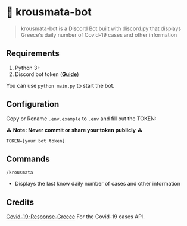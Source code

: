# 🤖 krousmata-bot
> krousmata-bot is a Discord Bot built with discord.py that displays Greece's daily number of Covid-19 cases and other information

## Requirements

1. Python 3+
2. Discord bot token (**[Guide](https://discordpy.readthedocs.io/en/latest/discord.html)**)

You can use `python main.py` to start the bot.

## Configuration

Copy or Rename `.env.example` to `.env` and fill out the TOKEN:

⚠ **Note: Never commit or share your token publicly** ⚠️

```.env
TOKEN=[your bot token]
```

## Commands
`/krousmata`

* Displays the last know daily number of cases and other information

## Credits

[Covid-19-Response-Greece](https://github.com/Covid-19-Response-Greece/covid19-greece-api) For the Covid-19 cases API.